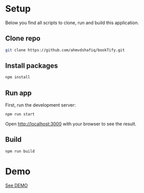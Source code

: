

# Setup

Below you find all scripts to clone, run and build this application.

## Clone repo

```bash
git clone https://github.com/ahmvdshafiq/bookTify.git
```

## Install packages

```bash
npm install
```

## Run app

First, run the development server:

```bash
npm run start
```

Open [http://localhost:3000](http://localhost:3000) with your browser to see the result.

## Build

```bash
npm run build
```

# Demo

[See DEMO](https://kingamiroslaw.github.io/my-books/)

